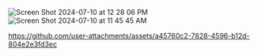 ![Screen Shot 2024-07-10 at 12 28 06 PM](https://github.com/user-attachments/assets/49612b94-811e-4f7a-92ee-398fc5e7a0f4)
![Screen Shot 2024-07-10 at 11 45 45 AM](https://github.com/user-attachments/assets/2c38d386-584a-49d7-bc3e-7a88095539e5)


https://github.com/user-attachments/assets/a45760c2-7828-4596-b12d-804e2e3fd3ec

